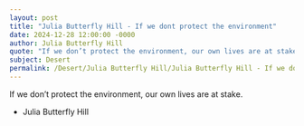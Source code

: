 ```yaml
---
layout: post
title: "Julia Butterfly Hill - If we dont protect the environment"
date: 2024-12-28 12:00:00 -0000
author: Julia Butterfly Hill
quote: "If we don’t protect the environment, our own lives are at stake."
subject: Desert
permalink: /Desert/Julia Butterfly Hill/Julia Butterfly Hill - If we dont protect the environment
---
```


If we don’t protect the environment, our own lives are at stake.

- Julia Butterfly Hill
